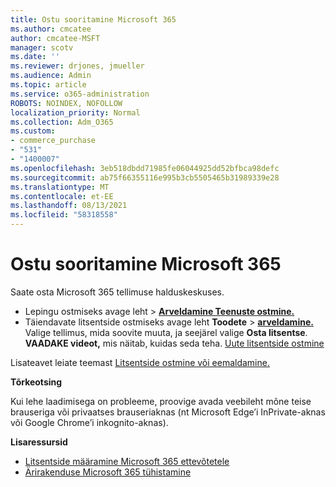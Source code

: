 ```yaml
---
title: Ostu sooritamine Microsoft 365
ms.author: cmcatee
author: cmcatee-MSFT
manager: scotv
ms.date: ''
ms.reviewer: drjones, jmueller
ms.audience: Admin
ms.topic: article
ms.service: o365-administration
ROBOTS: NOINDEX, NOFOLLOW
localization_priority: Normal
ms.collection: Adm_O365
ms.custom:
- commerce_purchase
- "531"
- "1400007"
ms.openlocfilehash: 3eb518dbdd71985fe06044925dd52bfbca98defc
ms.sourcegitcommit: ab75f66355116e995b3cb5505465b31989339e28
ms.translationtype: MT
ms.contentlocale: et-EE
ms.lasthandoff: 08/13/2021
ms.locfileid: "58318558"
---
```

# <a name="how-to-make-a-microsoft-365-purchase"></a>Ostu sooritamine Microsoft 365

Saate osta Microsoft 365 tellimuse halduskeskuses.
  
- Lepingu ostmiseks avage leht  \> **[Arveldamine Teenuste ostmine.](https://go.microsoft.com/fwlink/p/?linkid=868433)**
- Täiendavate litsentside ostmiseks avage leht **Toodete** \> **[arveldamine.](https://go.microsoft.com/fwlink/p/?linkid=842054)** Valige tellimus, mida soovite muuta, ja seejärel valige **Osta litsentse**.\
**VAADAKE videot,** mis näitab, kuidas seda teha. [Uute litsentside ostmine](https://go.microsoft.com/fwlink/p/?linkid=2154857)
  
Lisateavet leiate teemast [Litsentside ostmine või eemaldamine.](https://docs.microsoft.com/microsoft-365/commerce/licenses/buy-licenses)

**Tõrkeotsing**

Kui lehe laadimisega on probleeme, proovige avada veebileht mõne teise brauseriga või privaatses brauseriaknas (nt Microsoft Edge’i InPrivate-aknas või Google Chrome’i inkognito-aknas).

**Lisaressursid**
  
- [Litsentside määramine Microsoft 365 ettevõtetele](https://docs.microsoft.com/microsoft-365/admin/add-users/add-users)
- [Ärirakenduse Microsoft 365 tühistamine](https://docs.microsoft.com/microsoft-365/commerce/subscriptions/cancel-your-subscription)
